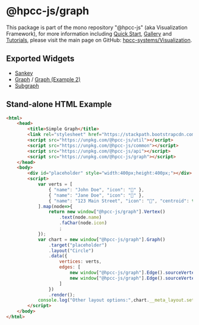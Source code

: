 # @hpcc-js/graph
This package is part of the mono repository "@hpcc-js" (aka Visualization Framework), for more information including [Quick Start](https://github.com/hpcc-systems/Visualization/wiki/Quick-Start), [Gallery](https://raw.githack.com/hpcc-systems/Visualization/trunk/demos/gallery/gallery.html) and [Tutorials](https://github.com/hpcc-systems/Visualization/wiki/Tutorials), please visit the main page on GitHub:  [hpcc-systems/Visualization](https://github.com/hpcc-systems/Visualization).

## Exported Widgets
* [Sankey](https://rawgit.com/hpcc-systems/Visualization/trunk/demos/gallery/playground.html?./samples/graph/Sankey.js)
* [Graph](https://rawgit.com/hpcc-systems/Visualization/trunk/demos/gallery/playground.html?./samples/graph/Les%20Miserables.js) / [Graph (Example 2)](https://rawgit.com/hpcc-systems/Visualization/trunk/demos/gallery/playground.html?./samples/graph/Different%20Nodes.js)
* [Subgraph](https://rawgit.com/hpcc-systems/Visualization/trunk/demos/gallery/playground.html?./samples/graph/Custom%20Colors.js)

## Stand-alone HTML Example
```html
<html>
    <head>
        <title>Simple Graph</title>
        <link rel="stylesheet" href="https://stackpath.bootstrapcdn.com/font-awesome/4.7.0/css/font-awesome.min.css"/>
        <script src="https://unpkg.com/@hpcc-js/util"></script>
        <script src="https://unpkg.com/@hpcc-js/common"></script>
        <script src="https://unpkg.com/@hpcc-js/api"></script>
        <script src="https://unpkg.com/@hpcc-js/graph"></script>
    </head>
    <body>
        <div id="placeholder" style="width:400px;height:400px;"></div>
        <script>
            var verts = [
                { "name": "John Doe", "icon": "" },
                { "name": "Jane Doe", "icon": "" },
                { "name": "123 Main Street", "icon": "", "centroid": true }
            ].map(node=>{
                return new window["@hpcc-js/graph"].Vertex()
                    .text(node.name)
                    .faChar(node.icon)
                    ;
            });
            var chart = new window["@hpcc-js/graph"].Graph()
                .target("placeholder")
                .layout("Circle")
                .data({
                    vertices: verts,
                    edges: [
                        new window["@hpcc-js/graph"].Edge().sourceVertex(verts[2]).targetVertex(verts[0]),
                        new window["@hpcc-js/graph"].Edge().sourceVertex(verts[2]).targetVertex(verts[1]),
                    ]
                })
                .render();
            console.log("Other layout options:",chart.__meta_layout.set);
        </script>
    </body>
</html>
```
